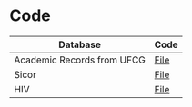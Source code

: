 # Code


| Database  | Code |
| ------------- | ------------- |
| Academic Records from UFCG | [File](./ufcg_results.ipynb) |
| Sicor |  [File](./) |
| HIV | [File](./hiv_results.ipynb) |

